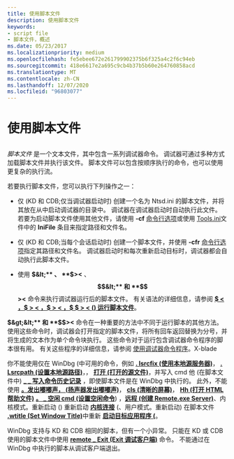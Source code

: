 ```yaml
---
title: 使用脚本文件
description: 使用脚本文件
keywords:
- script file
- 脚本文件，概述
ms.date: 05/23/2017
ms.localizationpriority: medium
ms.openlocfilehash: fe5ebee672e261799902375b6f325a4c2f6c94eb
ms.sourcegitcommit: 418e6617e2a695c9cb4b37b5b60e264760858acd
ms.translationtype: MT
ms.contentlocale: zh-CN
ms.lasthandoff: 12/07/2020
ms.locfileid: "96803077"
---
```

# <a name="using-script-files"></a>使用脚本文件


## <span id="ddk_using_script_files_dbg"></span><span id="DDK_USING_SCRIPT_FILES_DBG"></span>


*脚本文件* 是一个文本文件，其中包含一系列调试器命令。 调试器可通过多种方式加载脚本文件并执行该文件。 脚本文件可以包含按顺序执行的命令，也可以使用更复杂的执行流。

若要执行脚本文件，您可以执行下列操作之一：

-   仅 (KD 和 CDB;仅当调试器启动时) 创建一个名为 Ntsd.ini 的脚本文件，并将其放在从中启动调试器的目录中。 调试器在调试器启动时自动执行此文件。 若要为启动脚本文件使用其他文件，请使用 **-cf** [命令行选项](command-line-options.md)或使用 [Tools.ini](configuring-tools-ini.md)文件中的 **IniFile** 条目来指定路径和文件名。

-   仅 (KD 和 CDB;当每个会话启动时) 创建一个脚本文件，并使用 **-cfr** [命令行选项](command-line-options.md)指定其路径和文件名。 调试器启动时和每次重新启动目标时，调试器都会自动执行此脚本文件。

-   使用 **$&lt;** 、 **$&gt;&lt;** 、 **$$&lt;** 和 **$$&gt;&lt;** 命令来执行调试器运行后的脚本文件。 有关语法的详细信息，请参阅 [**$ &lt; ，$ &gt; &lt; ，$ &gt; &lt; ，$ $ &gt; &lt; () 运行脚本文件**](-----------------------a---run-script-file-.md)。

**$&gt;&lt;** 和 **$$&gt;&lt;** 命令在一种重要的方法中不同于运行脚本的其他方法。 使用这些命令时，调试器会打开指定的脚本文件，将所有回车返回替换为分号，并将生成的文本作为单个命令块执行。 这些命令对于运行包含调试器命令程序的脚本很有用。 有关这些程序的详细信息，请参阅 [使用调试器命令程序](using-debugger-command-programs.md)。X-blade

你不能使用仅在 WinDbg (中可用的命令，例如 [**. lsrcfix (使用本地源服务器)**](-srcfix---lsrcfix--use-source-server-.md)， [**. Lsrcpath (设置本地源路径)**](-srcpath---lsrcpath--set-source-path-.md)，， [**打开 (打开的源文件)**](-open--open-source-file-.md)，并写入 cmd 他 (在脚本文件中) [**\_ \_ 写入命令历史记录**](-write-cmd-hist--write-command-history-.md) ，即使脚本文件是在 WinDbg 中执行的。 此外，不能使用 [**。发出嘟嘟声， (扬声器发出嘟嘟声)**](-beep--speaker-beep-.md)， [**cls (清晰的屏幕)**](-cls--clear-screen-.md)， [**Hh (打开 HTML 帮助文件)**](-hh--open-html-help-file-.md) [**。 \_ 空闲 cmd (设置空闲命令**](-idle-cmd--set-idle-command-.md)) ，[**远程 (创建 Remote.exe Server)**](-remote--create-remote-exe-server-.md)、内核模式。重新启动 () 重新启动 [**内核连接**](-restart--restart-kernel-connection-.md) (、用户模式。重新启动) 在脚本文件 [**.wtitle (Set Window Title)**](-wtitle--set-window-title-.md)中重新 [**启动目标应用程序 (**](-restart--restart-target-application-.md)。

WinDbg 支持与 KD 和 CDB 相同的脚本，但有一个小异常。 只能在 KD 或 CDB 使用的脚本文件中使用 [**remote \_ Exit (Exit 调试客户端)**](-remote-exit--exit-debugging-client-.md) 命令。 不能通过在 WinDbg 中执行的脚本从调试客户端退出。

 

 





